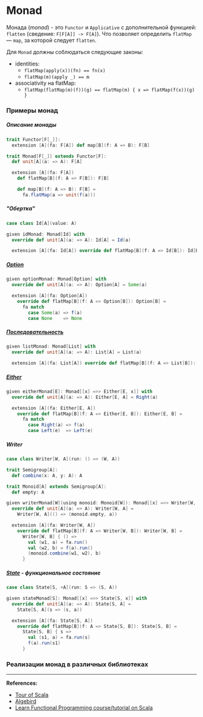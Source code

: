 # Monad

Монада (_monad_) - это `Functor` и `Applicative` с дополнительной функцией: `flatten` (сведение: `F[F[A]] -> F[A]`). 
Что позволяет определить `flatMap` — `map`, за которой следует `flatten`.

Для `Monad` должны соблюдаться следующие законы:
- identities:
  - `flatMap(apply(x))(fn) == fn(x)`
  - `flatMap(m)(apply _) == m`
- associativity на flatMap:
  - `flatMap(flatMap(m)(f))(g) == flatMap(m) { x => flatMap(f(x))(g) }`


### Примеры монад

##### Описание монады

```scala
trait Functor[F[_]]:
  extension [A](fa: F[A]) def map[B](f: A => B): F[B]

trait Monad[F[_]] extends Functor[F]:
  def unit[A](a: => A): F[A]

  extension [A](fa: F[A])
    def flatMap[B](f: A => F[B]): F[B]

    def map[B](f: A => B): F[B] =
      fa.flatMap(a => unit(f(a)))
```

##### "Обертка"

```scala
case class Id[A](value: A)

given idMonad: Monad[Id] with
  override def unit[A](a: => A): Id[A] = Id(a)

  extension [A](fa: Id[A]) override def flatMap[B](f: A => Id[B]): Id[B] = f(fa.value)
```

##### [Option](../../scala/fp/functional-error-handling)

```scala
given optionMonad: Monad[Option] with
  override def unit[A](a: => A): Option[A] = Some(a)

  extension [A](fa: Option[A])
    override def flatMap[B](f: A => Option[B]): Option[B] =
      fa match
        case Some(a) => f(a)
        case None    => None
```

##### [Последовательность](../../scala/collections)

```scala
given listMonad: Monad[List] with
  override def unit[A](a: => A): List[A] = List(a)

  extension [A](fa: List[A]) override def flatMap[B](f: A => List[B]): List[B] = fa.flatMap(f)
```

##### [Either](../../fp/handling-errors)

```scala
given eitherMonad[E]: Monad[[x] =>> Either[E, x]] with
  override def unit[A](a: => A): Either[E, A] = Right(a)

  extension [A](fa: Either[E, A])
    override def flatMap[B](f: A => Either[E, B]): Either[E, B] =
      fa match
        case Right(a) => f(a)
        case Left(e)  => Left(e)
```

##### Writer

```scala
case class Writer[W, A](run: () => (W, A))

trait Semigroup[A]:
  def combine(x: A, y: A): A

trait Monoid[A] extends Semigroup[A]:
  def empty: A

given writerMonad[W](using monoid: Monoid[W]): Monad[[x] =>> Writer[W, x]] with
  override def unit[A](a: => A): Writer[W, A] =
    Writer[W, A](() => (monoid.empty, a))

  extension [A](fa: Writer[W, A])
    override def flatMap[B](f: A => Writer[W, B]): Writer[W, B] =
      Writer[W, B] { () =>
        val (w1, a) = fa.run()
        val (w2, b) = f(a).run()
        (monoid.combine(w1, w2), b)
      }
```

##### [State](../../fp/state) - функциональное состояние

```scala
case class State[S, +A](run: S => (S, A))

given stateMonad[S]: Monad[[x] =>> State[S, x]] with
  override def unit[A](a: => A): State[S, A] =
    State[S, A](s => (s, a))

  extension [A](fa: State[S, A])
    override def flatMap[B](f: A => State[S, B]): State[S, B] =
      State[S, B] { s =>
        val (s1, a) = fa.run(s)
        f(a).run(s1)
      }
```


### Реализации монад в различных библиотеках


---

**References:**
- [Tour of Scala](https://tourofscala.com/scala/monad)
- [Algebird](https://twitter.github.io/algebird/typeclasses/monad.html)
- [Learn Functional Programming course/tutorial on Scala](https://github.com/dehun/learn-fp) 
